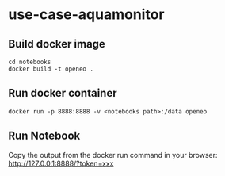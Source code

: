 # use-case-aquamonitor

## Build docker image

	cd notebooks
	docker build -t openeo .

## Run docker container

	docker run -p 8888:8888 -v <notebooks path>:/data openeo

## Run Notebook

Copy the output from the docker run command in your browser:
http://127.0.0.1:8888/?token=xxx
